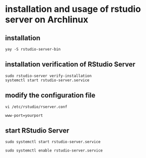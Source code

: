 # installation and usage of rstudio server on Archlinux



## installation

```
yay -S rstudio-server-bin
```



## installation verification of RStudio Server

```
sudo rstudio-server verify-installation
systemctl start rstudio-server.service
```



## modify the configuration file
```
vi /etc/rstudio/rserver.conf

www-port=yourport
```


## start RStudio Server

```
sudo systemctl start rstudio-server.service

sudo systemctl enable rstudio-server.service

```



